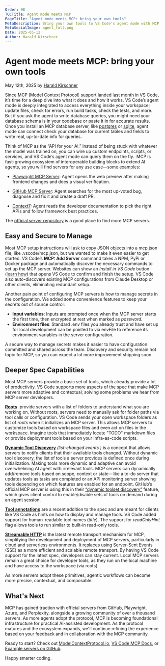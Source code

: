 ```yaml
---
Order: 98
TOCTitle: Agent mode meets MCP
PageTitle: "Agent mode meets MCP: bring your own tools"
MetaDescription: Bring your own tools to VS Code's agent mode with MCP.
MetaSocialImage: agent_full.png
Date: 2025-05-12
Author: Harald Kirschner
---
```


# Agent mode meets MCP: bring your own tools

May 12th, 2025 by [Harald Kirschner](https://github.com/digitarald)

Since MCP (Model Context Protocol) support landed last month in VS Code, it’s time for a deep dive into what it does and how it works. VS Code’s agent mode is deeply integrated to access everything inside your workspace; update files, check for errors, run build tasks, check the tests, and more. But if you ask the agent to write database queries, you might need your database schema is in your codebase or paste it in for accurate results. Once you install an MCP database server, like [postgres](https://github.com/modelcontextprotocol/servers/tree/main/src/postgres) or [sqlite](https://github.com/modelcontextprotocol/servers/tree/main/src/sqlite), agent mode can connect check your database for current tables and fields to write real, up-to-date info for queries.

<!-- [ANIMATION: MCP agent workflow in VS Code] -->

Think of MCP as the “API for your AI.” Instead of being stuck with whatever the model was trained on, you can wire up custom endpoints, scripts, or services, and VS Code’s agent mode can query them on the fly.  MCP is fast-growing ecosystem of interoperable building blocks to extend AI agents, so you will find servers for any use case—some examples:

- [Playwright MCP Server](https://github.com/microsoft/playwright-mcp): Agent opens the web preview after making frontend changes and does a visual verification.

- [GitHub MCP Server](https://github.com/github/github-mcp-server/): Agent searches for the most up-voted bug, diagnose and fix it and create a draft PR.

- [Context7](https://github.com/upstash/context7/): Agent reads the developer documentation to pick the right APIs and follow framework best practices.

The [official server repository](https://github.com/modelcontextprotocol/servers) is a good place to find more MCP servers.

## Easy and Secure to Manage

Most MCP setup instructions will ask to copy JSON objects into a mcp.json file, like .vscode/mcp.json, but we wanted to make it even easier to get started. VS Code’s **MCP: Add Server** command takes a NPM, PyPi or Docker package and automatically discover the necessary commands to set up the MCP server. Websites can show an _Install in VS Code_ button ([learn how](https://code.visualstudio.com/docs/copilot/chat/mcp-servers#_url-handler)) that opens VS Code to confirm and finish the setup. VS Code also auto-discovers existing MCP configurations from Claude Desktop or other clients, eliminating redundant setup.

<!-- [MCP server quick setup in VS Code] -->

Another pain point of configuring MCP servers is how to manage secrets in the configuration. We added some convenience features to keep your secrets out of source control:

- **Input variables**: Inputs are prompted once when the MCP server starts the first time, then encrypted at rest when marked as _password._
- **Environment files**: Standard .env files you already trust and have set up for local development can be pointed to via envFile to reference its environment variables in the server configuration.

A secure way to manage secrets makes it easier to have configuration committed and shared across the team. Discovery and security remain hot topic for MCP, so you can expect a lot more improvement shipping soon.

## Deeper Spec Capabilities

Most MCP servers provide a basic set of tools, which already provide a lot of productivity. VS Code supports more aspects of the spec that make MCP servers more adaptive and contextual; solving some problems we hear from MCP server developers.

[**Roots**](https://modelcontextprotocol.io/docs/concepts/roots)  provide servers with a list of folders to understand what you are working on. Without roots, servers need to manually ask for folder paths via tool calls or configuration. VS Code sends your open workspace folders as list of _roots_ when it initializes an MCP server. This allows MCP servers to customize tools based on workspace files and even act on files in the workspace. Imagine tools that immediately locate "TODO" markdown files or provide deployment tools based on your infra-as-code scripts.

[**Dynamic Tool Discovery**](https://modelcontextprotocol.io/docs/concepts/tools#tool-discovery-and-updates) _(list-changed events )_ is a concept that allows servers to notify clients that their available tools changed. Without dynamic tool discovery, the list of tools a server provides is defined once during initialization. Making tools more dynamic and adaptive can avoid overwhelming AI agent with irrelevant tools. MCP servers can dynamically add/remove tools based on scope, context or state—like a to-do server that updates tools as tasks are completed or an API monitoring server showing tools depending on which features are enabled for an endpoint. GitHub’s official MCP server is using this in their [“dynamic toolset discovery”](https://github.com/github/github-mcp-server/?tab=readme-ov-file#dynamic-tool-discovery) feature, which gives client control to enable/disable sets of tools on demand during an agent session.

[**Tool annotations**](https://modelcontextprotocol.io/docs/concepts/tools#tool-annotations) are a recent addition to the spec and are meant for clients like VS Code as hints on how to display and manage tools. VS Code added support for human-readable tool names (_title_). The support for _readOnlyHint_ flag allows tools to run similar to built-in read-only tools.

[**Streamable HTTP**](https://modelcontextprotocol.io/specification/2025-03-26/basic/transports#streamable-http) is the latest remote transport mechanism for MCP, simplifying the development and deployment of MCP servers, particularly in cloud and serverless environments. It replaces using Server-Sent Events (SSE) as a more efficient and scalable remote transport. By having VS Code support for the latest spec, developers can stay current. Local MCP servers remain a great choice for developer tools, as they run on the local machine and have access to the workspace (via roots).

As more servers adopt these primitives, agentic workflows can become more precise, contextual, and composable.

## What's Next

MCP has gained traction with official servers from GitHub, Playwright, Azure, and Perplexity, alongside a growing community of over a thousand servers. As more agents adopt the protocol, MCP is becoming foundational infrastructure for practical AI-assisted development. As the protocol matures and the ecosystem expands, we'll continue refining the experience based on your feedback and in collaboration with the MCP community.

Ready to start? Check out [ModelContextProtocol.io](https://modelcontextprotocol.io/), [VS Code MCP Docs](https://code.visualstudio.com/docs/copilot/chat/mcp-servers), or [Example servers on GitHub](https://github.com/modelcontextprotocol/servers).

Happy smarter coding.